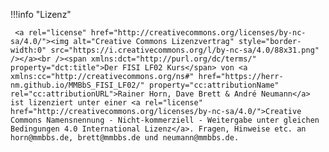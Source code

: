 <!--Lizenzhinweis-->
!!!info "Lizenz"

     <a rel="license" href="http://creativecommons.org/licenses/by-nc-sa/4.0/"><img alt="Creative Commons Lizenzvertrag" style="border-width:0" src="https://i.creativecommons.org/l/by-nc-sa/4.0/88x31.png" /></a><br /><span xmlns:dct="http://purl.org/dc/terms/" property="dct:title">Der FISI LF02 Kurs</span> von <a xmlns:cc="http://creativecommons.org/ns#" href="https://herr-nm.github.io/MMBbS_FISI_LF02/" property="cc:attributionName" rel="cc:attributionURL">Rainer Horn, Dave Brett & André Neumann</a> ist lizenziert unter einer <a rel="license" href="http://creativecommons.org/licenses/by-nc-sa/4.0/">Creative Commons Namensnennung - Nicht-kommerziell - Weitergabe unter gleichen Bedingungen 4.0 International Lizenz</a>. Fragen, Hinweise etc. an horn@mmbbs.de, brett@mmbbs.de und neumann@mmbbs.de.
<!--Lizenzhinweis-->